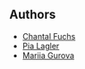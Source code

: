 ## Authors

- [Chantal Fuchs](https://github.com/Chaentu)
- [Pia Lagler ](https://github.com/Lagpi)
- [Mariia Gurova](https://github.ch/gurovmar)
